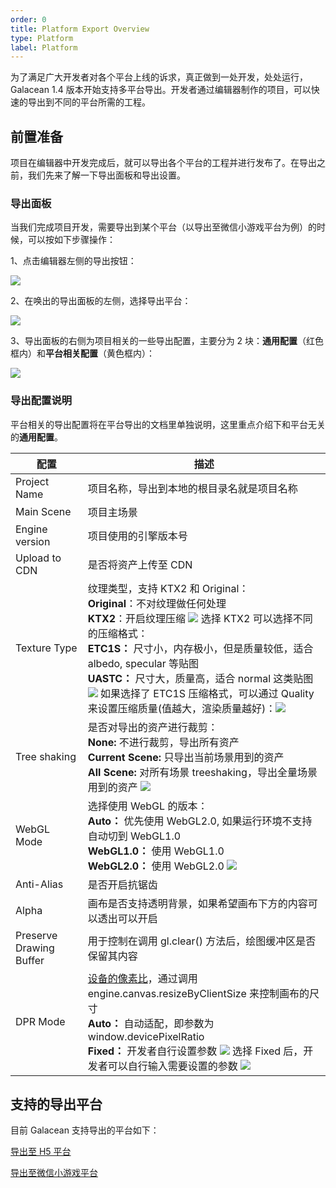 ```yaml
---
order: 0
title: Platform Export Overview
type: Platform
label: Platform
---
```


为了满足广大开发者对各个平台上线的诉求，真正做到一处开发，处处运行，Galacean 1.4 版本开始支持多平台导出。开发者通过编辑器制作的项目，可以快速的导出到不同的平台所需的工程。

## 前置准备
项目在编辑器中开发完成后，就可以导出各个平台的工程并进行发布了。在导出之前，我们先来了解一下导出面板和导出设置。

### 导出面板
当我们完成项目开发，需要导出到某个平台（以导出至微信小游戏平台为例）的时候，可以按如下步骤操作：

1、点击编辑器左侧的导出按钮：

<img src="https://mdn.alipayobjects.com/huamei_w6ifet/afts/img/A*U2RuQLwwNXIAAAAAAAAAAAAADjCHAQ/fmt.webp" />

2、在唤出的导出面板的左侧，选择导出平台：

<img src="https://mdn.alipayobjects.com/huamei_w6ifet/afts/img/A*50WSQoBlxpcAAAAAAAAAAAAADjCHAQ/fmt.webp" />

3、导出面板的右侧为项目相关的一些导出配置，主要分为 2 块：**通用配置**（红色框内）和**平台相关配置**（黄色框内）：

<img src="https://mdn.alipayobjects.com/huamei_w6ifet/afts/img/A*aCiZTLygoQwAAAAAAAAAAAAADjCHAQ/fmt.webp"/>

### 导出配置说明

平台相关的导出配置将在平台导出的文档里单独说明，这里重点介绍下和平台无关的**通用配置**。

| 配置          | 描述                                                                                                                              |
| ------------- | --------------------------------------------------------------------------------------------------------------------------------- |
| Project Name | 项目名称，导出到本地的根目录名就是项目名称 |
| Main Scene | 项目主场景 |
| Engine version | 项目使用的引擎版本号 |
| Upload to CDN | 是否将资产上传至 CDN |
| Texture Type | 纹理类型，支持 KTX2 和 Original：<br> **Original**：不对纹理做任何处理 <br> **KTX2**：开启纹理压缩 <image src="https://mdn.alipayobjects.com/huamei_w6ifet/afts/img/A*yHPrSrhyo0sAAAAAAAAAAAAADjCHAQ/fmt.webp" /> 选择 KTX2 可以选择不同的压缩格式：<br> **ETC1S：** 尺寸小，内存极小，但是质量较低，适合 albedo, specular 等贴图 <br> **UASTC：** 尺寸大，质量高，适合 normal 这类贴图 <br> <image src="https://mdn.alipayobjects.com/huamei_w6ifet/afts/img/A*_Ga2SKIDvv0AAAAAAAAAAAAADjCHAQ/fmt.webp" /> 如果选择了 ETC1S 压缩格式，可以通过 Quality 来设置压缩质量(值越大，渲染质量越好)：<image src="https://mdn.alipayobjects.com/huamei_w6ifet/afts/img/A*ZhviTYuo7A4AAAAAAAAAAAAADjCHAQ/fmt.webp" />|
| Tree shaking | 是否对导出的资产进行裁剪： <br>  **None:** 不进行裁剪，导出所有资产 <br> **Current Scene:** 只导出当前场景用到的资产 <br> **All Scene:** 对所有场景 treeshaking，导出全量场景用到的资产 <image src="https://mdn.alipayobjects.com/huamei_w6ifet/afts/img/A*BJbwQrdlghwAAAAAAAAAAAAADjCHAQ/fmt.webp" />|
| WebGL Mode | 选择使用 WebGL 的版本：<br> **Auto：** 优先使用 WebGL2.0, 如果运行环境不支持自动切到 WebGL1.0 <br> **WebGL1.0：** 使用 WebGL1.0 <br>  **WebGL2.0：**  使用 WebGL2.0 <image src="https://mdn.alipayobjects.com/huamei_w6ifet/afts/img/A*HszfTJChrdEAAAAAAAAAAAAADjCHAQ/fmt.webp" />|
| Anti-Alias | 是否开启抗锯齿 |
| Alpha | 画布是否支持透明背景，如果希望画布下方的内容可以透出可以开启 |
| Preserve Drawing Buffer | 用于控制在调用 gl.clear() 方法后，绘图缓冲区是否保留其内容 |
| DPR Mode | [设备的像素比](/en/docs/core/canvas)，通过调用 engine.canvas.resizeByClientSize 来控制画布的尺寸 <br> **Auto：** 自动适配，即参数为 window.devicePixelRatio <br> **Fixed：** 开发者自行设置参数 <image src="https://mdn.alipayobjects.com/huamei_w6ifet/afts/img/A*EQOxSI8I8awAAAAAAAAAAAAADjCHAQ/fmt.webp" /> 选择 Fixed 后，开发者可以自行输入需要设置的参数 <image src="https://mdn.alipayobjects.com/huamei_w6ifet/afts/img/A*-7YfTLegt_AAAAAAAAAAAAAADjCHAQ/fmt.webp" />| 

## 支持的导出平台
目前 Galacean 支持导出的平台如下：

[导出至 H5 平台](/en/docs/platform/h5/)

[导出至微信小游戏平台](/en/docs/platform/wechatMiniGame/)

